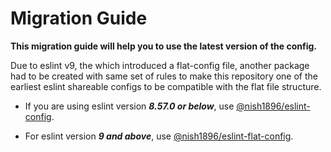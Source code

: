 # Migration Guide

**This migration guide will help you to use the latest version of the config.** 

Due to eslint v9, the which introduced a flat-config file, another package had to be created with same set of rules to make this repository one of the earliest eslint shareable configs to be compatible with the flat file structure.

- If you are using eslint version ***8.57.0 or below***, use [@nish1896/eslint-config](https://www.npmjs.com/package/@nish1896/eslint-config). 

- For eslint version ***9 and above***, use [@nish1896/eslint-flat-config](https://www.npmjs.com/package/@nish1896/eslint-flat-config).
